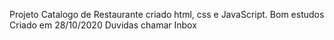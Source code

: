 Projeto Catalogo de Restaurante criado html, css e JavaScript. Bom estudos
Criado em 28/10/2020
Duvidas chamar Inbox
